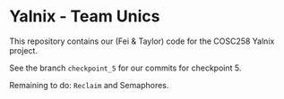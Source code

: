 # Yalnix - Team Unics
This repository contains our (Fei & Taylor) code for the COSC258 Yalnix project.

See the branch `checkpoint_5` for our commits for checkpoint 5.

Remaining to do:
`Reclaim`
and 
Semaphores.